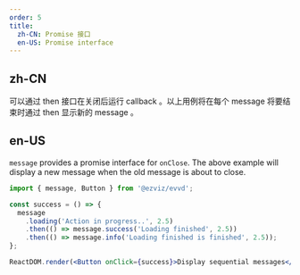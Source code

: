 ```yaml
---
order: 5
title:
  zh-CN: Promise 接口
  en-US: Promise interface
---
```


## zh-CN

可以通过 then 接口在关闭后运行 callback 。以上用例将在每个 message 将要结束时通过 then 显示新的 message 。

## en-US

`message` provides a promise interface for `onClose`. The above example will display a new message when the old message is about to close.

```jsx
import { message, Button } from '@ezviz/evvd';

const success = () => {
  message
    .loading('Action in progress..', 2.5)
    .then(() => message.success('Loading finished', 2.5))
    .then(() => message.info('Loading finished is finished', 2.5));
};

ReactDOM.render(<Button onClick={success}>Display sequential messages</Button>, mountNode);
```
